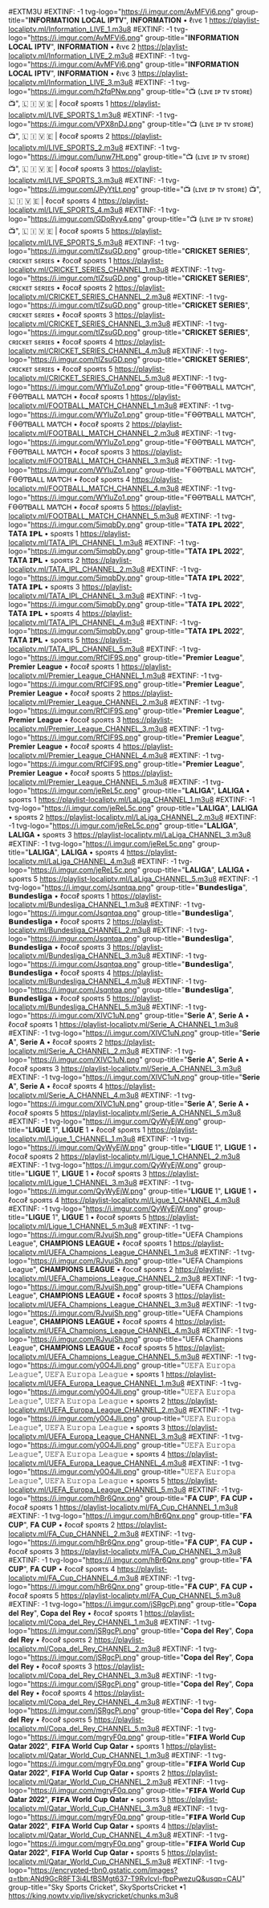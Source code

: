
#EXTM3U 
#EXTINF: -1 tvg-logo="https://i.imgur.com/AvMFVi6.png" group-title="𝐈𝐍𝐅𝐎𝐑𝐌𝐀𝐓𝐈𝐎𝐍 𝐋𝐎𝐂𝐀𝐋 𝐈𝐏𝐓𝐕", 𝐈𝐍𝐅𝐎𝐑𝐌𝐀𝐓𝐈𝐎𝐍 • ℓινє 1
https://playlist-localiptv.ml/Information_LIVE_1.m3u8
#EXTINF: -1 tvg-logo="https://i.imgur.com/AvMFVi6.png" group-title="𝐈𝐍𝐅𝐎𝐑𝐌𝐀𝐓𝐈𝐎𝐍 𝐋𝐎𝐂𝐀𝐋 𝐈𝐏𝐓𝐕", 𝐈𝐍𝐅𝐎𝐑𝐌𝐀𝐓𝐈𝐎𝐍 • ℓινє 2
https://playlist-localiptv.ml/Information_LIVE_2.m3u8
#EXTINF: -1 tvg-logo="https://i.imgur.com/AvMFVi6.png" group-title="𝐈𝐍𝐅𝐎𝐑𝐌𝐀𝐓𝐈𝐎𝐍 𝐋𝐎𝐂𝐀𝐋 𝐈𝐏𝐓𝐕", 𝐈𝐍𝐅𝐎𝐑𝐌𝐀𝐓𝐈𝐎𝐍 • ℓινє 3
https://playlist-localiptv.ml/Information_LIVE_3.m3u8
#EXTINF: -1 tvg-logo="https://i.imgur.com/h2fqPNw.png" group-title="📺 (ʟɪᴠᴇ ɪᴘ ᴛᴠ sᴛᴏʀᴇ) 📺", 🇱 🇮 🇻 🇪 | ℓοϲαℓ ѕροяτѕ 1
https://playlist-localiptv.ml/LIVE_SPORTS_1.m3u8
#EXTINF: -1 tvg-logo="https://i.imgur.com/VPX8nDJ.png" group-title="📺 (ʟɪᴠᴇ ɪᴘ ᴛᴠ sᴛᴏʀᴇ) 📺", 🇱 🇮 🇻 🇪 | ℓοϲαℓ ѕροяτѕ 2
https://playlist-localiptv.ml/LIVE_SPORTS_2.m3u8
#EXTINF: -1 tvg-logo="https://i.imgur.com/lunw7Ht.png" group-title="📺 (ʟɪᴠᴇ ɪᴘ ᴛᴠ sᴛᴏʀᴇ) 📺", 🇱 🇮 🇻 🇪 | ℓοϲαℓ ѕροяτѕ 3
https://playlist-localiptv.ml/LIVE_SPORTS_3.m3u8
#EXTINF: -1 tvg-logo="https://i.imgur.com/JPyYtLt.png" group-title="📺 (ʟɪᴠᴇ ɪᴘ ᴛᴠ sᴛᴏʀᴇ) 📺", 🇱 🇮 🇻 🇪 | ℓοϲαℓ ѕροяτѕ 4
https://playlist-localiptv.ml/LIVE_SPORTS_4.m3u8
#EXTINF: -1 tvg-logo="https://i.imgur.com/GDoRyy4.png" group-title="📺 (ʟɪᴠᴇ ɪᴘ ᴛᴠ sᴛᴏʀᴇ) 📺", 🇱 🇮 🇻 🇪 | ℓοϲαℓ ѕροяτѕ 5
https://playlist-localiptv.ml/LIVE_SPORTS_5.m3u8
#EXTINF: -1 tvg-logo="https://i.imgur.com/tIZsuGD.png" group-title="𝐂𝐑𝐈𝐂𝐊𝐄𝐓 𝐒𝐄𝐑𝐈𝐄𝐒", ᴄʀɪᴄᴋᴇᴛ sᴇʀɪᴇs • ℓοϲαℓ ѕροяτѕ 1
https://playlist-localiptv.ml/CRICKET_SERIES_CHANNEL_1.m3u8
#EXTINF: -1 tvg-logo="https://i.imgur.com/tIZsuGD.png" group-title="𝐂𝐑𝐈𝐂𝐊𝐄𝐓 𝐒𝐄𝐑𝐈𝐄𝐒", ᴄʀɪᴄᴋᴇᴛ sᴇʀɪᴇs • ℓοϲαℓ ѕροяτѕ 2
https://playlist-localiptv.ml/CRICKET_SERIES_CHANNEL_2.m3u8
#EXTINF: -1 tvg-logo="https://i.imgur.com/tIZsuGD.png" group-title="𝐂𝐑𝐈𝐂𝐊𝐄𝐓 𝐒𝐄𝐑𝐈𝐄𝐒", ᴄʀɪᴄᴋᴇᴛ sᴇʀɪᴇs • ℓοϲαℓ ѕροяτѕ 3
https://playlist-localiptv.ml/CRICKET_SERIES_CHANNEL_3.m3u8
#EXTINF: -1 tvg-logo="https://i.imgur.com/tIZsuGD.png" group-title="𝐂𝐑𝐈𝐂𝐊𝐄𝐓 𝐒𝐄𝐑𝐈𝐄𝐒", ᴄʀɪᴄᴋᴇᴛ sᴇʀɪᴇs • ℓοϲαℓ ѕροяτѕ 4
https://playlist-localiptv.ml/CRICKET_SERIES_CHANNEL_4.m3u8
#EXTINF: -1 tvg-logo="https://i.imgur.com/tIZsuGD.png" group-title="𝐂𝐑𝐈𝐂𝐊𝐄𝐓 𝐒𝐄𝐑𝐈𝐄𝐒", ᴄʀɪᴄᴋᴇᴛ sᴇʀɪᴇs • ℓοϲαℓ ѕροяτѕ 5
https://playlist-localiptv.ml/CRICKET_SERIES_CHANNEL_5.m3u8
#EXTINF: -1 tvg-logo="https://i.imgur.com/WYIuZo1.png" group-title="ҒϴϴͲᏴᎪᏞᏞ ᎷᎪͲᏟᎻ", ҒϴϴͲᏴᎪᏞᏞ ᎷᎪͲᏟᎻ • ℓοϲαℓ ѕροяτѕ 1
https://playlist-localiptv.ml/FOOTBALL_MATCH_CHANNEL_1.m3u8
#EXTINF: -1 tvg-logo="https://i.imgur.com/WYIuZo1.png" group-title="ҒϴϴͲᏴᎪᏞᏞ ᎷᎪͲᏟᎻ", ҒϴϴͲᏴᎪᏞᏞ ᎷᎪͲᏟᎻ • ℓοϲαℓ ѕροяτѕ 2
https://playlist-localiptv.ml/FOOTBALL_MATCH_CHANNEL_2.m3u8
#EXTINF: -1 tvg-logo="https://i.imgur.com/WYIuZo1.png" group-title="ҒϴϴͲᏴᎪᏞᏞ ᎷᎪͲᏟᎻ", ҒϴϴͲᏴᎪᏞᏞ ᎷᎪͲᏟᎻ • ℓοϲαℓ ѕροяτѕ 3
https://playlist-localiptv.ml/FOOTBALL_MATCH_CHANNEL_3.m3u8
#EXTINF: -1 tvg-logo="https://i.imgur.com/WYIuZo1.png" group-title="ҒϴϴͲᏴᎪᏞᏞ ᎷᎪͲᏟᎻ", ҒϴϴͲᏴᎪᏞᏞ ᎷᎪͲᏟᎻ • ℓοϲαℓ ѕροяτѕ 4
https://playlist-localiptv.ml/FOOTBALL_MATCH_CHANNEL_4.m3u8
#EXTINF: -1 tvg-logo="https://i.imgur.com/WYIuZo1.png" group-title="ҒϴϴͲᏴᎪᏞᏞ ᎷᎪͲᏟᎻ", ҒϴϴͲᏴᎪᏞᏞ ᎷᎪͲᏟᎻ • ℓοϲαℓ ѕροяτѕ 5
https://playlist-localiptv.ml/FOOTBALL_MATCH_CHANNEL_5.m3u8
#EXTINF: -1 tvg-logo="https://i.imgur.com/5imqbDy.png" group-title="𝐓𝐀𝐓𝐀 𝗜𝗣𝗟 𝟐𝟎𝟐𝟐", 𝐓𝐀𝐓𝐀 𝗜𝗣𝗟 • ѕροяτѕ 1
https://playlist-localiptv.ml/TATA_IPL_CHANNEL_1.m3u8
#EXTINF: -1 tvg-logo="https://i.imgur.com/5imqbDy.png" group-title="𝐓𝐀𝐓𝐀 𝗜𝗣𝗟 𝟐𝟎𝟐𝟐", 𝐓𝐀𝐓𝐀 𝗜𝗣𝗟 • ѕροяτѕ 2
https://playlist-localiptv.ml/TATA_IPL_CHANNEL_2.m3u8
#EXTINF: -1 tvg-logo="https://i.imgur.com/5imqbDy.png" group-title="𝐓𝐀𝐓𝐀 𝗜𝗣𝗟 𝟐𝟎𝟐𝟐", 𝐓𝐀𝐓𝐀 𝗜𝗣𝗟 • ѕροяτѕ 3
https://playlist-localiptv.ml/TATA_IPL_CHANNEL_3.m3u8
#EXTINF: -1 tvg-logo="https://i.imgur.com/5imqbDy.png" group-title="𝐓𝐀𝐓𝐀 𝗜𝗣𝗟 𝟐𝟎𝟐𝟐", 𝐓𝐀𝐓𝐀 𝗜𝗣𝗟 • ѕροяτѕ 4
https://playlist-localiptv.ml/TATA_IPL_CHANNEL_4.m3u8
#EXTINF: -1 tvg-logo="https://i.imgur.com/5imqbDy.png" group-title="𝐓𝐀𝐓𝐀 𝗜𝗣𝗟 𝟐𝟎𝟐𝟐", 𝐓𝐀𝐓𝐀 𝗜𝗣𝗟 • ѕροяτѕ 5
https://playlist-localiptv.ml/TATA_IPL_CHANNEL_5.m3u8
#EXTINF: -1 tvg-logo="https://i.imgur.com/RfCIF9S.png" group-title="𝐏𝐫𝐞𝐦𝐢𝐞𝐫 𝐋𝐞𝐚𝐠𝐮𝐞", 𝐏𝐫𝐞𝐦𝐢𝐞𝐫 𝐋𝐞𝐚𝐠𝐮𝐞 • ℓοϲαℓ ѕροяτѕ 1
https://playlist-localiptv.ml/Premier_League_CHANNEL_1.m3u8
#EXTINF: -1 tvg-logo="https://i.imgur.com/RfCIF9S.png" group-title="𝐏𝐫𝐞𝐦𝐢𝐞𝐫 𝐋𝐞𝐚𝐠𝐮𝐞", 𝐏𝐫𝐞𝐦𝐢𝐞𝐫 𝐋𝐞𝐚𝐠𝐮𝐞 • ℓοϲαℓ ѕροяτѕ 2
https://playlist-localiptv.ml/Premier_League_CHANNEL_2.m3u8
#EXTINF: -1 tvg-logo="https://i.imgur.com/RfCIF9S.png" group-title="𝐏𝐫𝐞𝐦𝐢𝐞𝐫 𝐋𝐞𝐚𝐠𝐮𝐞", 𝐏𝐫𝐞𝐦𝐢𝐞𝐫 𝐋𝐞𝐚𝐠𝐮𝐞 • ℓοϲαℓ ѕροяτѕ 3
https://playlist-localiptv.ml/Premier_League_CHANNEL_3.m3u8
#EXTINF: -1 tvg-logo="https://i.imgur.com/RfCIF9S.png" group-title="𝐏𝐫𝐞𝐦𝐢𝐞𝐫 𝐋𝐞𝐚𝐠𝐮𝐞", 𝐏𝐫𝐞𝐦𝐢𝐞𝐫 𝐋𝐞𝐚𝐠𝐮𝐞 • ℓοϲαℓ ѕροяτѕ 4
https://playlist-localiptv.ml/Premier_League_CHANNEL_4.m3u8
#EXTINF: -1 tvg-logo="https://i.imgur.com/RfCIF9S.png" group-title="𝐏𝐫𝐞𝐦𝐢𝐞𝐫 𝐋𝐞𝐚𝐠𝐮𝐞", 𝐏𝐫𝐞𝐦𝐢𝐞𝐫 𝐋𝐞𝐚𝐠𝐮𝐞 • ℓοϲαℓ ѕροяτѕ 5
https://playlist-localiptv.ml/Premier_League_CHANNEL_5.m3u8
#EXTINF: -1 tvg-logo="https://i.imgur.com/jeReL5c.png" group-title="𝐋𝐀𝐋𝐈𝐆𝐀", 𝐋𝐀𝐋𝐈𝐆𝐀 • ѕροяτѕ 1
https://playlist-localiptv.ml/LaLiga_CHANNEL_1.m3u8
#EXTINF: -1 tvg-logo="https://i.imgur.com/jeReL5c.png" group-title="𝐋𝐀𝐋𝐈𝐆𝐀", 𝐋𝐀𝐋𝐈𝐆𝐀 • ѕροяτѕ 2
https://playlist-localiptv.ml/LaLiga_CHANNEL_2.m3u8
#EXTINF: -1 tvg-logo="https://i.imgur.com/jeReL5c.png" group-title="𝐋𝐀𝐋𝐈𝐆𝐀", 𝐋𝐀𝐋𝐈𝐆𝐀 • ѕροяτѕ 3
https://playlist-localiptv.ml/LaLiga_CHANNEL_3.m3u8
#EXTINF: -1 tvg-logo="https://i.imgur.com/jeReL5c.png" group-title="𝐋𝐀𝐋𝐈𝐆𝐀", 𝐋𝐀𝐋𝐈𝐆𝐀 • ѕροяτѕ 4
https://playlist-localiptv.ml/LaLiga_CHANNEL_4.m3u8
#EXTINF: -1 tvg-logo="https://i.imgur.com/jeReL5c.png" group-title="𝐋𝐀𝐋𝐈𝐆𝐀", 𝐋𝐀𝐋𝐈𝐆𝐀 • ѕροяτѕ 5
https://playlist-localiptv.ml/LaLiga_CHANNEL_5.m3u8
#EXTINF: -1 tvg-logo="https://i.imgur.com/Jsqntqa.png" group-title="𝗕𝘂𝗻𝗱𝗲𝘀𝗹𝗶𝗴𝗮", 𝗕𝘂𝗻𝗱𝗲𝘀𝗹𝗶𝗴𝗮 • ℓοϲαℓ ѕροяτѕ 1
https://playlist-localiptv.ml/Bundesliga_CHANNEL_1.m3u8
#EXTINF: -1 tvg-logo="https://i.imgur.com/Jsqntqa.png" group-title="𝗕𝘂𝗻𝗱𝗲𝘀𝗹𝗶𝗴𝗮", 𝗕𝘂𝗻𝗱𝗲𝘀𝗹𝗶𝗴𝗮 • ℓοϲαℓ ѕροяτѕ 2
https://playlist-localiptv.ml/Bundesliga_CHANNEL_2.m3u8
#EXTINF: -1 tvg-logo="https://i.imgur.com/Jsqntqa.png" group-title="𝗕𝘂𝗻𝗱𝗲𝘀𝗹𝗶𝗴𝗮", 𝗕𝘂𝗻𝗱𝗲𝘀𝗹𝗶𝗴𝗮 • ℓοϲαℓ ѕροяτѕ 3
https://playlist-localiptv.ml/Bundesliga_CHANNEL_3.m3u8
#EXTINF: -1 tvg-logo="https://i.imgur.com/Jsqntqa.png" group-title="𝗕𝘂𝗻𝗱𝗲𝘀𝗹𝗶𝗴𝗮", 𝗕𝘂𝗻𝗱𝗲𝘀𝗹𝗶𝗴𝗮 • ℓοϲαℓ ѕροяτѕ 4
https://playlist-localiptv.ml/Bundesliga_CHANNEL_4.m3u8
#EXTINF: -1 tvg-logo="https://i.imgur.com/Jsqntqa.png" group-title="𝗕𝘂𝗻𝗱𝗲𝘀𝗹𝗶𝗴𝗮", 𝗕𝘂𝗻𝗱𝗲𝘀𝗹𝗶𝗴𝗮 • ℓοϲαℓ ѕροяτѕ 5
https://playlist-localiptv.ml/Bundesliga_CHANNEL_5.m3u8
#EXTINF: -1 tvg-logo="https://i.imgur.com/XIVC1uN.png" group-title="𝐒𝐞𝐫𝐢𝐞 𝐀", 𝐒𝐞𝐫𝐢𝐞 𝐀 • ℓοϲαℓ ѕροяτѕ 1
https://playlist-localiptv.ml/Serie_A_CHANNEL_1.m3u8
#EXTINF: -1 tvg-logo="https://i.imgur.com/XIVC1uN.png" group-title="𝐒𝐞𝐫𝐢𝐞 𝐀", 𝐒𝐞𝐫𝐢𝐞 𝐀 • ℓοϲαℓ ѕροяτѕ 2
https://playlist-localiptv.ml/Serie_A_CHANNEL_2.m3u8
#EXTINF: -1 tvg-logo="https://i.imgur.com/XIVC1uN.png" group-title="𝐒𝐞𝐫𝐢𝐞 𝐀", 𝐒𝐞𝐫𝐢𝐞 𝐀 • ℓοϲαℓ ѕροяτѕ 3
https://playlist-localiptv.ml/Serie_A_CHANNEL_3.m3u8
#EXTINF: -1 tvg-logo="https://i.imgur.com/XIVC1uN.png" group-title="𝐒𝐞𝐫𝐢𝐞 𝐀", 𝐒𝐞𝐫𝐢𝐞 𝐀 • ℓοϲαℓ ѕροяτѕ 4
https://playlist-localiptv.ml/Serie_A_CHANNEL_4.m3u8
#EXTINF: -1 tvg-logo="https://i.imgur.com/XIVC1uN.png" group-title="𝐒𝐞𝐫𝐢𝐞 𝐀", 𝐒𝐞𝐫𝐢𝐞 𝐀 • ℓοϲαℓ ѕροяτѕ 5
https://playlist-localiptv.ml/Serie_A_CHANNEL_5.m3u8
#EXTINF: -1 tvg-logo="https://i.imgur.com/QyWyEjW.png" group-title="𝐋𝐈𝐆𝐔𝐄 1", 𝐋𝐈𝐆𝐔𝐄 1 • ℓοϲαℓ ѕροяτѕ 1
https://playlist-localiptv.ml/Ligue_1_CHANNEL_1.m3u8
#EXTINF: -1 tvg-logo="https://i.imgur.com/QyWyEjW.png" group-title="𝐋𝐈𝐆𝐔𝐄 1", 𝐋𝐈𝐆𝐔𝐄 1 • ℓοϲαℓ ѕροяτѕ 2
https://playlist-localiptv.ml/Ligue_1_CHANNEL_2.m3u8
#EXTINF: -1 tvg-logo="https://i.imgur.com/QyWyEjW.png" group-title="𝐋𝐈𝐆𝐔𝐄 1", 𝐋𝐈𝐆𝐔𝐄 1 • ℓοϲαℓ ѕροяτѕ 3
https://playlist-localiptv.ml/Ligue_1_CHANNEL_3.m3u8
#EXTINF: -1 tvg-logo="https://i.imgur.com/QyWyEjW.png" group-title="𝐋𝐈𝐆𝐔𝐄 1", 𝐋𝐈𝐆𝐔𝐄 1 • ℓοϲαℓ ѕροяτѕ 4
https://playlist-localiptv.ml/Ligue_1_CHANNEL_4.m3u8
#EXTINF: -1 tvg-logo="https://i.imgur.com/QyWyEjW.png" group-title="𝐋𝐈𝐆𝐔𝐄 1", 𝐋𝐈𝐆𝐔𝐄 1 • ℓοϲαℓ ѕροяτѕ 5
https://playlist-localiptv.ml/Ligue_1_CHANNEL_5.m3u8
#EXTINF: -1 tvg-logo="https://i.imgur.com/RJvujSh.png" group-title="UEFA Champions League", 𝐂𝐇𝐀𝐌𝐏𝐈𝐎𝐍𝐒 𝐋𝐄𝐀𝐆𝐔𝐄  • ℓοϲαℓ ѕροяτѕ 1
https://playlist-localiptv.ml/UEFA_Champions_League_CHANNEL_1.m3u8
#EXTINF: -1 tvg-logo="https://i.imgur.com/RJvujSh.png" group-title="UEFA Champions League", 𝐂𝐇𝐀𝐌𝐏𝐈𝐎𝐍𝐒 𝐋𝐄𝐀𝐆𝐔𝐄  • ℓοϲαℓ ѕροяτѕ 2
https://playlist-localiptv.ml/UEFA_Champions_League_CHANNEL_2.m3u8
#EXTINF: -1 tvg-logo="https://i.imgur.com/RJvujSh.png" group-title="UEFA Champions League", 𝐂𝐇𝐀𝐌𝐏𝐈𝐎𝐍𝐒 𝐋𝐄𝐀𝐆𝐔𝐄  • ℓοϲαℓ ѕροяτѕ 3
https://playlist-localiptv.ml/UEFA_Champions_League_CHANNEL_3.m3u8
#EXTINF: -1 tvg-logo="https://i.imgur.com/RJvujSh.png" group-title="UEFA Champions League", 𝐂𝐇𝐀𝐌𝐏𝐈𝐎𝐍𝐒 𝐋𝐄𝐀𝐆𝐔𝐄  • ℓοϲαℓ ѕροяτѕ 4
https://playlist-localiptv.ml/UEFA_Champions_League_CHANNEL_4.m3u8
#EXTINF: -1 tvg-logo="https://i.imgur.com/RJvujSh.png" group-title="UEFA Champions League", 𝐂𝐇𝐀𝐌𝐏𝐈𝐎𝐍𝐒 𝐋𝐄𝐀𝐆𝐔𝐄  • ℓοϲαℓ ѕροяτѕ 5
https://playlist-localiptv.ml/UEFA_Champions_League_CHANNEL_5.m3u8
#EXTINF: -1 tvg-logo="https://i.imgur.com/y0O4Jli.png" group-title="𝚄𝙴𝙵𝙰 𝙴𝚞𝚛𝚘𝚙𝚊 𝙻𝚎𝚊𝚐𝚞𝚎", 𝚄𝙴𝙵𝙰 𝙴𝚞𝚛𝚘𝚙𝚊 𝙻𝚎𝚊𝚐𝚞𝚎 • ѕροяτѕ 1
https://playlist-localiptv.ml/UEFA_Europa_League_CHANNEL_1.m3u8
#EXTINF: -1 tvg-logo="https://i.imgur.com/y0O4Jli.png" group-title="𝚄𝙴𝙵𝙰 𝙴𝚞𝚛𝚘𝚙𝚊 𝙻𝚎𝚊𝚐𝚞𝚎", 𝚄𝙴𝙵𝙰 𝙴𝚞𝚛𝚘𝚙𝚊 𝙻𝚎𝚊𝚐𝚞𝚎 • ѕροяτѕ 2
https://playlist-localiptv.ml/UEFA_Europa_League_CHANNEL_2.m3u8
#EXTINF: -1 tvg-logo="https://i.imgur.com/y0O4Jli.png" group-title="𝚄𝙴𝙵𝙰 𝙴𝚞𝚛𝚘𝚙𝚊 𝙻𝚎𝚊𝚐𝚞𝚎", 𝚄𝙴𝙵𝙰 𝙴𝚞𝚛𝚘𝚙𝚊 𝙻𝚎𝚊𝚐𝚞𝚎 • ѕροяτѕ 3
https://playlist-localiptv.ml/UEFA_Europa_League_CHANNEL_3.m3u8
#EXTINF: -1 tvg-logo="https://i.imgur.com/y0O4Jli.png" group-title="𝚄𝙴𝙵𝙰 𝙴𝚞𝚛𝚘𝚙𝚊 𝙻𝚎𝚊𝚐𝚞𝚎", 𝚄𝙴𝙵𝙰 𝙴𝚞𝚛𝚘𝚙𝚊 𝙻𝚎𝚊𝚐𝚞𝚎 • ѕροяτѕ 4
https://playlist-localiptv.ml/UEFA_Europa_League_CHANNEL_4.m3u8
#EXTINF: -1 tvg-logo="https://i.imgur.com/y0O4Jli.png" group-title="𝚄𝙴𝙵𝙰 𝙴𝚞𝚛𝚘𝚙𝚊 𝙻𝚎𝚊𝚐𝚞𝚎", 𝚄𝙴𝙵𝙰 𝙴𝚞𝚛𝚘𝚙𝚊 𝙻𝚎𝚊𝚐𝚞𝚎 • ѕροяτѕ 5
https://playlist-localiptv.ml/UEFA_Europa_League_CHANNEL_5.m3u8
#EXTINF: -1 tvg-logo="https://i.imgur.com/hBr6Qnx.png" group-title="𝐅𝐀 𝐂𝐔𝐏", 𝐅𝐀 𝐂𝐔𝐏  • ℓοϲαℓ ѕροяτѕ 1
https://playlist-localiptv.ml/FA_Cup_CHANNEL_1.m3u8
#EXTINF: -1 tvg-logo="https://i.imgur.com/hBr6Qnx.png" group-title="𝐅𝐀 𝐂𝐔𝐏", 𝐅𝐀 𝐂𝐔𝐏  • ℓοϲαℓ ѕροяτѕ 2
https://playlist-localiptv.ml/FA_Cup_CHANNEL_2.m3u8
#EXTINF: -1 tvg-logo="https://i.imgur.com/hBr6Qnx.png" group-title="𝐅𝐀 𝐂𝐔𝐏", 𝐅𝐀 𝐂𝐔𝐏  • ℓοϲαℓ ѕροяτѕ 3
https://playlist-localiptv.ml/FA_Cup_CHANNEL_3.m3u8
#EXTINF: -1 tvg-logo="https://i.imgur.com/hBr6Qnx.png" group-title="𝐅𝐀 𝐂𝐔𝐏", 𝐅𝐀 𝐂𝐔𝐏  • ℓοϲαℓ ѕροяτѕ 4
https://playlist-localiptv.ml/FA_Cup_CHANNEL_4.m3u8
#EXTINF: -1 tvg-logo="https://i.imgur.com/hBr6Qnx.png" group-title="𝐅𝐀 𝐂𝐔𝐏", 𝐅𝐀 𝐂𝐔𝐏  • ℓοϲαℓ ѕροяτѕ 5
https://playlist-localiptv.ml/FA_Cup_CHANNEL_5.m3u8
#EXTINF: -1 tvg-logo="https://i.imgur.com/jSRgcPj.png" group-title="𝐂𝐨𝐩𝐚 𝐝𝐞𝐥 𝐑𝐞𝐲", 𝐂𝐨𝐩𝐚 𝐝𝐞𝐥 𝐑𝐞𝐲 • ℓοϲαℓ ѕροяτѕ 1
https://playlist-localiptv.ml/Copa_del_Rey_CHANNEL_1.m3u8
#EXTINF: -1 tvg-logo="https://i.imgur.com/jSRgcPj.png" group-title="𝐂𝐨𝐩𝐚 𝐝𝐞𝐥 𝐑𝐞𝐲", 𝐂𝐨𝐩𝐚 𝐝𝐞𝐥 𝐑𝐞𝐲 • ℓοϲαℓ ѕροяτѕ 2
https://playlist-localiptv.ml/Copa_del_Rey_CHANNEL_2.m3u8
#EXTINF: -1 tvg-logo="https://i.imgur.com/jSRgcPj.png" group-title="𝐂𝐨𝐩𝐚 𝐝𝐞𝐥 𝐑𝐞𝐲", 𝐂𝐨𝐩𝐚 𝐝𝐞𝐥 𝐑𝐞𝐲 • ℓοϲαℓ ѕροяτѕ 3
https://playlist-localiptv.ml/Copa_del_Rey_CHANNEL_3.m3u8
#EXTINF: -1 tvg-logo="https://i.imgur.com/jSRgcPj.png" group-title="𝐂𝐨𝐩𝐚 𝐝𝐞𝐥 𝐑𝐞𝐲", 𝐂𝐨𝐩𝐚 𝐝𝐞𝐥 𝐑𝐞𝐲 • ℓοϲαℓ ѕροяτѕ 4
https://playlist-localiptv.ml/Copa_del_Rey_CHANNEL_4.m3u8
#EXTINF: -1 tvg-logo="https://i.imgur.com/jSRgcPj.png" group-title="𝐂𝐨𝐩𝐚 𝐝𝐞𝐥 𝐑𝐞𝐲", 𝐂𝐨𝐩𝐚 𝐝𝐞𝐥 𝐑𝐞𝐲 • ℓοϲαℓ ѕροяτѕ 5
https://playlist-localiptv.ml/Copa_del_Rey_CHANNEL_5.m3u8
#EXTINF: -1 tvg-logo="https://i.imgur.com/mgryF0q.png" group-title="𝗙𝗜𝗙𝗔 𝐖𝐨𝐫𝐥𝐝 𝐂𝐮𝐩 𝐐𝐚𝐭𝐚𝐫 𝟐𝟎𝟐𝟐", 𝗙𝗜𝗙𝗔 𝐖𝐨𝐫𝐥𝐝 𝐂𝐮𝐩 𝐐𝐚𝐭𝐚𝐫 • ѕροяτѕ 1
https://playlist-localiptv.ml/Qatar_World_Cup_CHANNEL_1.m3u8
#EXTINF: -1 tvg-logo="https://i.imgur.com/mgryF0q.png" group-title="𝗙𝗜𝗙𝗔 𝐖𝐨𝐫𝐥𝐝 𝐂𝐮𝐩 𝐐𝐚𝐭𝐚𝐫 𝟐𝟎𝟐𝟐", 𝗙𝗜𝗙𝗔 𝐖𝐨𝐫𝐥𝐝 𝐂𝐮𝐩 𝐐𝐚𝐭𝐚𝐫 • ѕροяτѕ 2
https://playlist-localiptv.ml/Qatar_World_Cup_CHANNEL_2.m3u8
#EXTINF: -1 tvg-logo="https://i.imgur.com/mgryF0q.png" group-title="𝗙𝗜𝗙𝗔 𝐖𝐨𝐫𝐥𝐝 𝐂𝐮𝐩 𝐐𝐚𝐭𝐚𝐫 𝟐𝟎𝟐𝟐", 𝗙𝗜𝗙𝗔 𝐖𝐨𝐫𝐥𝐝 𝐂𝐮𝐩 𝐐𝐚𝐭𝐚𝐫 • ѕροяτѕ 3
https://playlist-localiptv.ml/Qatar_World_Cup_CHANNEL_3.m3u8
#EXTINF: -1 tvg-logo="https://i.imgur.com/mgryF0q.png" group-title="𝗙𝗜𝗙𝗔 𝐖𝐨𝐫𝐥𝐝 𝐂𝐮𝐩 𝐐𝐚𝐭𝐚𝐫 𝟐𝟎𝟐𝟐", 𝗙𝗜𝗙𝗔 𝐖𝐨𝐫𝐥𝐝 𝐂𝐮𝐩 𝐐𝐚𝐭𝐚𝐫 • ѕροяτѕ 4
https://playlist-localiptv.ml/Qatar_World_Cup_CHANNEL_4.m3u8
#EXTINF: -1 tvg-logo="https://i.imgur.com/mgryF0q.png" group-title="𝗙𝗜𝗙𝗔 𝐖𝐨𝐫𝐥𝐝 𝐂𝐮𝐩 𝐐𝐚𝐭𝐚𝐫 𝟐𝟎𝟐𝟐", 𝗙𝗜𝗙𝗔 𝐖𝐨𝐫𝐥𝐝 𝐂𝐮𝐩 𝐐𝐚𝐭𝐚𝐫 • ѕροяτѕ 5
https://playlist-localiptv.ml/Qatar_World_Cup_CHANNEL_5.m3u8
#EXTINF: -1 tvg-logo="https://encrypted-tbn0.gstatic.com/images?q=tbn:ANd9GcR8FT3i4LfBSMgt637-T9RvIcvl-fbpPwezuQ&usqp=CAU" group-title="Sky Sports Cricket", SkySportsCricket •1
https://king.nowtv.vip/live/skycricket/chunks.m3u8
